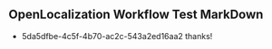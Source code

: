 ## OpenLocalization Workflow Test MarkDown
* 5da5dfbe-4c5f-4b70-ac2c-543a2ed16aa2 thanks!

<!--HONumber=Jul16_HO4-->


